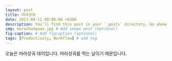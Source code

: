 ```yaml
---
layout: post
title: 마라샹궈
date: 2017-09-12 00:00:00 +0300
description: You’ll find this post in your `_posts` directory. Go ahead and edit it and re-build the site to see your changes. # Add post description (optional)
img: marashanguao.jpg # Add image post (optional)
fig-caption: # Add figcaption (optional)
tags: [Productivity, Workflow] # add tag
---
```


오늘은 마라샹궈 데이입니다.
마라샹궈를 먹는 날이기 때문입니다.